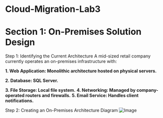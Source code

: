 # Cloud-Migration-Lab3
<h1>Section 1: On-Premises Solution Design</h1>

Step 1: Identifying the Current Architecture
A mid-sized retail company currently operates an on-premises infrastructure with:

<p><b>1. Web Application: Monolithic architecture hosted on physical servers.</b></p>
<p><b>2. Database: SQL Server.</b></p>
<b>3. File Storage: Local file system.</b>
<b>4. Networking: Managed by company-operated routers and firewalls.</b>
<b>5. Email Service: Handles client notifications.</b>

Step 2: Creating an On-Premises Architecture Diagram
![Image](https://github.com/user-attachments/assets/465e78e3-c3fc-45fa-a458-98692d1ea21a)



